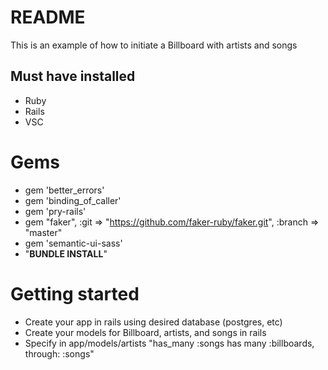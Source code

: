# README
This is an example of how to initiate a Billboard with artists and songs

## Must have installed
* Ruby
* Rails
* VSC 

# Gems
* gem 'better_errors'
* gem 'binding_of_caller'
* gem 'pry-rails'
* gem "faker", :git => "https://github.com/faker-ruby/faker.git", :branch => "master"
* gem 'semantic-ui-sass'
* "**BUNDLE INSTALL**"

# Getting started
* Create your app in rails using desired database (postgres, etc)
* Create your models for Billboard, artists, and songs in rails
* Specify in app/models/artists 
"has_many :songs 
has many :billboards, through: :songs"